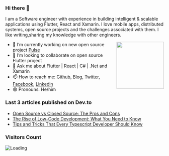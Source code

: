 ### Hi there 👋

I am a Software engineer with experience in building intelligent & scalable applications using Flutter, React and Xamarin.
I love mobile apps, distributed systems, open source projects and the challenges associated with them.
I like writing,sharing my knowledge with other engineers.

<img align ="right" src = "https://github.com/TheAlphamerc/TheAlphamerc/assets/37103237/71528b45-2d50-4b5c-a5dc-67ba5242617a" width="150" height="150">



- 🔭 I’m currently working on new open source project [Pulse](https://github.com/TheAlphamerc/pulse)
- 👯 I’m looking to collaborate on open source Flutter project 
- 💬 Ask me about Flutter | React | C# | .Net and Xamarin
- 📫 How to reach me: [Github](https://github.com/TheAlphamerc), [Blog](https://dev.to/thealphamerc), [Twitter](https://twitter.com/TheAlphamerc), [Facebook](https://facebook.com/TheAlphaMerc), [Linkedin](https://www.linkedin.com/in/thealphamerc/)
- 😄 Pronouns:  He/him


<!--START_SECTION:activity-->

<!--END_SECTION:activity-->

### Last 3 articles published on Dev.to
<!-- BLOG-POST-LIST:START -->
- [Open Source vs Closed Source: The Pros and Cons](https://dev.to/thealphamerc/open-source-vs-closed-source-the-pros-and-cons-3ifm)
- [The Rise of Low-Code Development: What You Need to Know](https://dev.to/thealphamerc/the-rise-of-low-code-development-what-you-need-to-know-104e)
- [Tips and Tricks That Every Typescript Developer Should Know](https://dev.to/thealphamerc/tips-and-tricks-that-every-typescript-developer-should-know-e0h)
<!-- BLOG-POST-LIST:END -->

### Visitors Count
<img align="left" src = "https://profile-counter.glitch.me/TheAlphamerc/count.svg" alt ="Loading">
